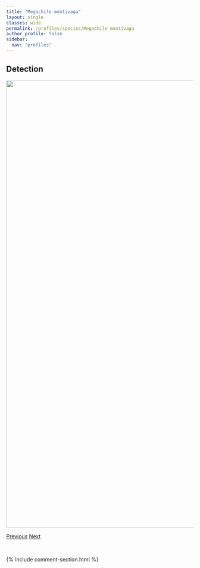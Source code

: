 ```yaml
---
title: "Megachile montivaga"
layout: single
classes: wide
permalink: /profiles/species/Megachile montivaga
author_profile: false
sidebar:
  nav: "profiles"
---
```


<h2>Detection</h2>

<a href="/ANBC/assets/figures/species/Megachile montivaga/range-map.png">
<img src="/ANBC/assets/figures/species/Megachile montivaga/range-map.png" height = "1200" width = "800">
</a>

<a href="/profiles/species/Megachile melanophea" class="pagination--pager" title="PreviousName">Previous</a> <a href="/profiles/species/Megachile perihirta" class="pagination--pager" title="NextName">Next</a>

<p>&nbsp;</p>

{% include comment-section.html %}
